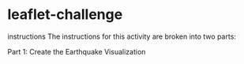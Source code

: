 # leaflet-challenge
instructions
The instructions for this activity are broken into two parts:

Part 1: Create the Earthquake Visualization
